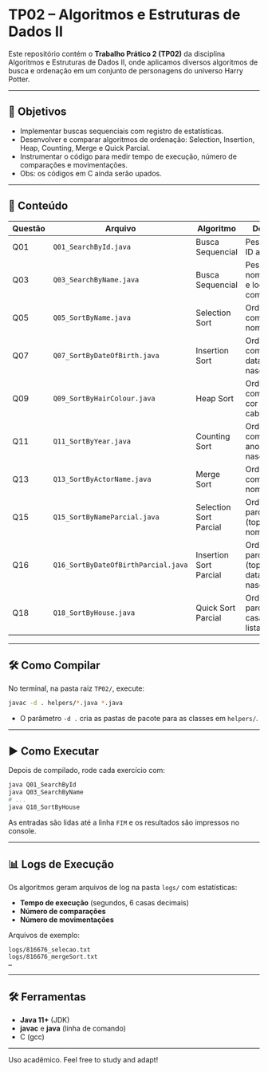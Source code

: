 # TP02 – Algoritmos e Estruturas de Dados II

Este repositório contém o **Trabalho Prático 2 (TP02)** da disciplina Algoritmos e Estruturas de Dados II, onde aplicamos diversos algoritmos de busca e ordenação em um conjunto de personagens do universo Harry Potter.

---

## 🚀 Objetivos

* Implementar buscas sequenciais com registro de estatísticas.
* Desenvolver e comparar algoritmos de ordenação: Selection, Insertion, Heap, Counting, Merge e Quick Parcial.
* Instrumentar o código para medir tempo de execução, número de comparações e movimentações.
* Obs: os códigos em C ainda serão upados.

---

## 📂 Conteúdo

| Questão | Arquivo                             | Algoritmo              | Descrição                                          |
| ------- | ----------------------------------- | ---------------------- | -------------------------------------------------- |
| Q01     | `Q01_SearchById.java`               | Busca Sequencial       | Pesquisa por ID até `FIM`.                         |
| Q03     | `Q03_SearchByName.java`             | Busca Sequencial       | Pesquisa por nome até `FIM` e log de comparações.  |
| Q05     | `Q05_SortByName.java`               | Selection Sort         | Ordenação completa por nome.                       |
| Q07     | `Q07_SortByDateOfBirth.java`        | Insertion Sort         | Ordenação completa por data de nascimento.         |
| Q09     | `Q09_SortByHairColour.java`         | Heap Sort              | Ordenação completa por cor de cabelo.              |
| Q11     | `Q11_SortByYear.java`               | Counting Sort          | Ordenação completa por ano de nascimento.          |
| Q13     | `Q13_SortByActorName.java`          | Merge Sort             | Ordenação completa por nome do ator.               |
| Q15     | `Q15_SortByNameParcial.java`        | Selection Sort Parcial | Ordenação parcial (top 10) por nome.               |
| Q16     | `Q16_SortByDateOfBirthParcial.java` | Insertion Sort Parcial | Ordenação parcial (top 10) por data de nascimento. |
| Q18     | `Q18_SortByHouse.java`              | Quick Sort Parcial     | Ordenação parcial por casa (k = lista.size()).     |

---

## 🛠️ Como Compilar

No terminal, na pasta raiz `TP02/`, execute:

```bash
javac -d . helpers/*.java *.java
```

* O parâmetro `-d .` cria as pastas de pacote para as classes em `helpers/`.

---

## ▶️ Como Executar

Depois de compilado, rode cada exercício com:

```bash
java Q01_SearchById
java Q03_SearchByName
# ...
java Q18_SortByHouse
```

As entradas são lidas até a linha `FIM` e os resultados são impressos no console.

---

## 📊 Logs de Execução

Os algoritmos geram arquivos de log na pasta `logs/` com estatísticas:

* **Tempo de execução** (segundos, 6 casas decimais)
* **Número de comparações**
* **Número de movimentações**

Arquivos de exemplo:

```
logs/816676_selecao.txt
logs/816676_mergeSort.txt
…
```

---

## 🛠️ Ferramentas

* **Java 11+** (JDK)
* **javac** e **java** (linha de comando)
* C (gcc) 

---

Uso acadêmico. Feel free to study and adapt!
